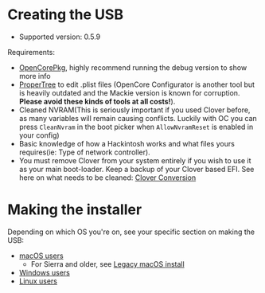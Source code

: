# Creating the USB

* Supported version: 0.5.9

Requirements:

* [OpenCorePkg](https://github.com/acidanthera/OpenCorePkg/releases), highly recommend running the debug version to show more info
* [ProperTree](https://github.com/corpnewt/ProperTree) to edit .plist files (OpenCore Configurator is another tool but is heavily outdated and the Mackie version is known for corruption. **Please avoid these kinds of tools at all costs!**).
* Cleaned NVRAM(This is seriously important if you used Clover before, as many variables will remain causing conflicts. Luckily with OC you can press `CleanNvram` in the boot picker when `AllowNvramReset` is enabled in your config)
* Basic knowledge of how a Hackintosh works and what files yours requires(ie: Type of network controller).
* You must remove Clover from your system entirely if you wish to use it as your main boot-loader. Keep a backup of your Clover based EFI. See here on what needs to be cleaned: [Clover Conversion](https://github.com/dortania/OpenCore-Desktop-Guide/tree/master/clover-conversion)

# Making the installer

Depending on which OS you're on, see your specific section on making the USB:

* [macOS users](/installer-guide/mac-install.md)
  * For Sierra and older, see [Legacy macOS install](https://github.com/dortania/OpenCore-Desktop-Guide/blob/master/installer-guide/legacy-mac-install.md)
* [Windows users](/installer-guide/winblows-install.md)
* [Linux users](/installer-guide/linux-install.md)
